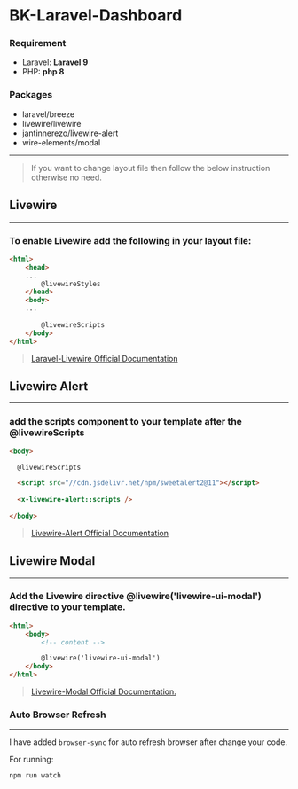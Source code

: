 # BK-Laravel-Dashboard 

### Requirement
- Laravel: **Laravel 9**
- PHP: **php 8**


### Packages
- laravel/breeze
- livewire/livewire
- jantinnerezo/livewire-alert
- wire-elements/modal

---
>If you want to change layout file then follow the below instruction otherwise no need.

## Livewire
---
### To enable Livewire add the following in your layout file: 
```html
<html>
    <head>
    ...
        @livewireStyles
    </head>
    <body>
    ...
 
        @livewireScripts
    </body>
</html>
```
>[Laravel-Livewire Official Documentation](https://laravel-livewire.com/docs/2.x/quickstart)



## Livewire Alert 
---
### add the scripts component to your template after the @livewireScripts
```html
<body>

  @livewireScripts

  <script src="//cdn.jsdelivr.net/npm/sweetalert2@11"></script>
  
  <x-livewire-alert::scripts />
  
</body> 

```
>[Livewire-Alert Official Documentation](https://github.com/jantinnerezo/livewire-alert/blob/master/README.md)



## Livewire Modal
---
### Add the Livewire directive @livewire('livewire-ui-modal') directive to your template.
```html
<html>
    <body>
        <!-- content -->

        @livewire('livewire-ui-modal')
    </body>
</html>
```
>[Livewire-Modal Official Documentation.](https://github.com/wire-elements/modal/blob/main/README.md)

### Auto Browser Refresh
---
I have added `browser-sync` for auto refresh browser after change your code.

For running:
```powershell
npm run watch
```

  